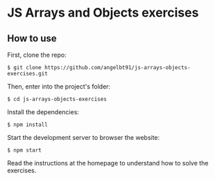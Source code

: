 # JS Arrays and Objects exercises

## How to use

First, clone the repo:

```$ git clone https://github.com/angelbt91/js-arrays-objects-exercises.git```

Then, enter into the project's folder:

```$ cd js-arrays-objects-exercises```

Install the dependencies:

```$ npm install```

Start the development server to browser the website:

```$ npm start```

Read the instructions at the homepage to understand how to solve the exercises.